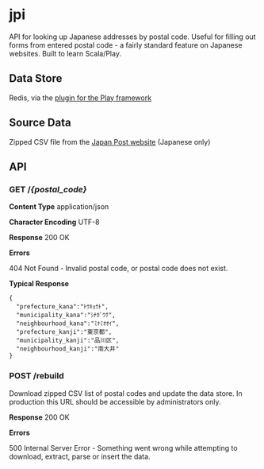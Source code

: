 # jpi

API for looking up Japanese addresses by postal code. Useful for filling out forms from entered postal code - a fairly standard feature on Japanese websites. Built to learn Scala/Play.

## Data Store

Redis, via the [plugin for the Play framework](https://github.com/typesafehub/play-plugins/tree/master/redis)

## Source Data

Zipped CSV file from the [Japan Post website](http://www.post.japanpost.jp/zipcode/download.html) (Japanese only)

## API

### GET /*{postal_code}*

**Content Type** application/json

**Character Encoding** UTF-8

**Response** 200 OK

**Errors**

404 Not Found - Invalid postal code, or postal code does not exist.

**Typical Response**

```
{
  "prefecture_kana":"ﾄｳｷｮｳﾄ",
  "municipality_kana":"ｼﾅｶﾞﾜｸ",
  "neighbourhood_kana":"ﾐﾅﾐｵｵｲ",
  "prefecture_kanji":"東京都",
  "municipality_kanji":"品川区",
  "neighbourhood_kanji":"南大井"
}
```



### POST /rebuild

Download zipped CSV list of postal codes and update the data store. In production this URL should be accessible by administrators only.

**Response** 200 OK

**Errors**

500 Internal Server Error - Something went wrong while attempting to download, extract, parse or insert the data.
